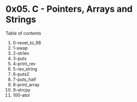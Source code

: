 # 0x05. C - Pointers, Arrays and Strings
Table of contents
1. 0-reset_to_98
2. 1-swap
3. 2-strlen
4. 3-puts
5. 4-print_rev
6. 5-rev_string
7. 6-puts2
8. 7-puts_half
9. 8-print_array
10. 9-strcpy
11. 100-atoi

